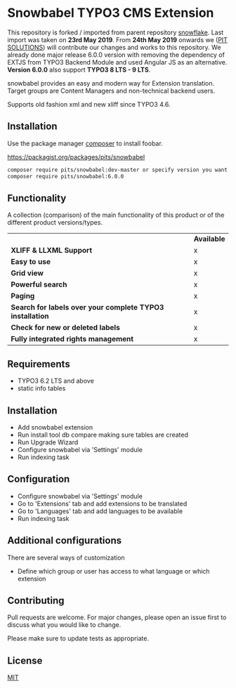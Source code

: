 # Snowbabel TYPO3 CMS Extension

This repository is forked / imported from parent repository [snowflake](https://github.com/snowflakech/snowbabel). Last import was taken on **23rd May 2019**. From **24th May 2019** onwards we ([PIT SOLUTIONS](http://www.pitsolutions.ch)) will contribute our changes and works to this repository. We already done major release 6.0.0 version with removing the dependency of EXTJS from TYPO3 Backend Module and used Angular JS as an alternative. **Version 6.0.0** also support **TYPO3 8 LTS - 9 LTS**.

snowbabel provides an easy and modern way for Extension translation. Target groups are Content Managers and non-technical backend users.

Supports old fashion xml and new xliff since TYPO3 4.6.


## Installation

Use the package manager [composer](https://getcomposer.org/) to install foobar.

https://packagist.org/packages/pits/snowbabel

```bash
composer require pits/snowbabel:dev-master or specify version you want to install
composer require pits/snowbabel:6.0.0
```

## Functionality

A collection (comparison) of the main functionality of this product or of the different product versions/types. 

<table>
	<tr>
		<td></td>
		<td><strong>Available</strong></td>
	</tr>
	<tr>
		<td><strong>XLIFF & LLXML Support</strong></td>
		<td>x</td>
	</tr>
	<tr>
		<td><strong>Easy to use</strong></td>
		<td>x</td>
	</tr>
	<tr>
		<td><strong>Grid view</strong></td>
		<td>x</td>
	</tr>
	<tr>
		<td><strong>Powerful search</strong></td>
		<td>x</td>
	</tr>
	<tr>
		<td><strong>Paging</strong></td>
		<td>x</td>
	</tr>
	<tr>
		<td><strong>Search for labels over your complete TYPO3 installation</strong></td>
		<td>x</td>
	</tr>
	<tr>
		<td><strong>Check for new or deleted labels</strong></td>
		<td>x</td>
	</tr>
	<tr>
		<td><strong>Fully integrated rights management</strong></td>
		<td>x</td>
	</tr>
</table>

Requirements
-------------

 - TYPO3 6.2 LTS and above
 - static info tables

Installation
-------------

 - Add snowbabel extension
 - Run install tool db compare making sure tables are created
 - Run Upgrade Wizard
 - Configure snowbabel via 'Settings' module
 - Run indexing task

Configuration
-------------

 - Configure snowbabel via 'Settings' module
 - Go to 'Extensions' tab and add extensions to be translated
 - Go to 'Languages' tab and add languages to be available
 - Run indexing task

Additional configurations
-------------
There are several ways of customization

 - Define which group or user has access to what language or which extension

## Contributing
Pull requests are welcome. For major changes, please open an issue first to discuss what you would like to change.

Please make sure to update tests as appropriate.

## License
[MIT](https://choosealicense.com/licenses/mit/)
